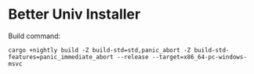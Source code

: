 # Better Univ Installer

Build command:
```shell
cargo +nightly build -Z build-std=std,panic_abort -Z build-std-features=panic_immediate_abort --release --target=x86_64-pc-windows-msvc
```